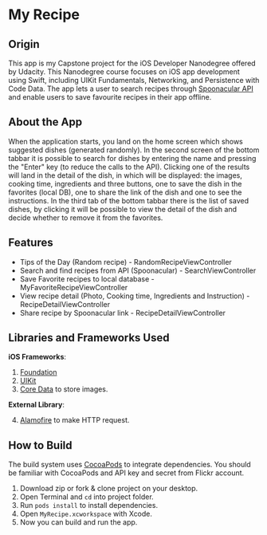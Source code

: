 # My Recipe


## Origin
This app is my Capstone project for the iOS Developer Nanodegree offered by Udacity. This Nanodegree course focuses on iOS app development using Swift, including UIKit Fundamentals, Networking, and Persistence with Code Data.
The app lets a user to search recipes through [Spoonacular API](https://spoonacular.com) and enable users to save favourite recipes in their app offline.

## About the App
When the application starts, you land on the home screen which shows suggested dishes (generated randomly). In the second screen of the bottom tabbar it is possible to search for dishes by entering the name and pressing the "Enter" key (to reduce the calls to the API). Clicking one of the results will land in the detail of the dish, in which will be displayed: the images, cooking time, ingredients and three buttons, one to save the dish in the favorites (local DB), one to share the link of the dish and one to see the instructions.
In the third tab of the bottom tabbar there is the list of saved dishes, by clicking it will be possible to view the detail of the dish and decide whether to remove it from the favorites.

## Features

* Tips of the Day (Random recipe) - RandomRecipeViewController
* Search and find recipes from API (Spoonacular) - SearchViewController
* Save Favorite recipes to local database - MyFavoriteRecipeViewController
* View recipe detail (Photo, Cooking time, Ingredients and Instruction) - RecipeDetailViewController
* Share recipe by Spoonacular link - RecipeDetailViewController

## Libraries and Frameworks Used
**iOS Frameworks**:
1. [Foundation](https://developer.apple.com/documentation/foundation)
2. [UIKit](https://developer.apple.com/documentation/uikit)
3. [Core Data](https://developer.apple.com/documentation/coredata) to store images.

**External Library**:

4. [Alamofire](https://github.com/Alamofire/Alamofire) to make HTTP request.

## How to Build
The build system uses [CocoaPods](https://cocoapods.org) to integrate dependencies. You should be familiar with CocoaPods and API key and secret from Flickr account.
1. Download zip or fork & clone project on your desktop.
2. Open Terminal and `cd` into project folder.
3. Run `pods install` to install dependencies.
4. Open `MyRecipe.xcworkspace` with Xcode.
5. Now you can build and run the app.
